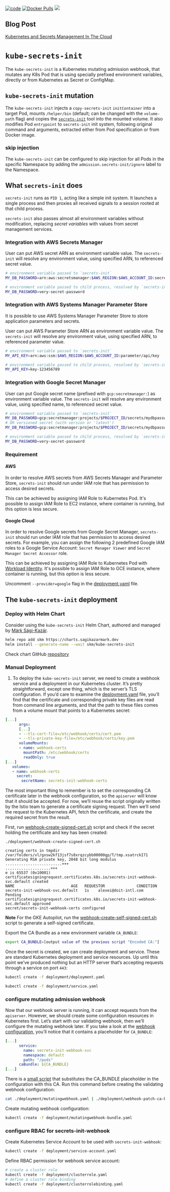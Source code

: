 [![code](https://github.com/doitintl/kube-secrets-init/actions/workflows/test.yaml/badge.svg)](https://github.com/doitintl/kube-secrets-init/actions/workflows/test.yaml) [![Docker Pulls](https://img.shields.io/docker/pulls/doitintl/kube-secrets-init.svg?style=popout)](https://hub.docker.com/r/doitintl/kube-secrets-init) [![](https://images.microbadger.com/badges/image/doitintl/kube-secrets-init.svg)](https://microbadger.com/images/doitintl/kube-secrets-init "Get your own image badge on microbadger.com")

## Blog Post

[Kubernetes and Secrets Management In The Cloud](https://blog.doit-intl.com/kubernetes-and-secrets-management-in-cloud-part-2-6c37c1238a87?source=friends_link&sk=58405cbafc191a2d7ea2eabbc9d9553e)

# `kube-secrets-init`

The `kube-secrets-init` is a Kubernetes mutating admission webhook, that mutates any K8s Pod that is using specially prefixed environment variables, directly or from Kubernetes as Secret or ConfigMap.

## `kube-secrets-init` mutation

The `kube-secrets-init` injects a `copy-secrets-init` `initContainer` into a target Pod, mounts `/helper/bin` (default; can be changed with the `volume-path` flag) and copies the [`secrets-init`](https://github.com/doitintl/secrets-init) tool into the mounted volume. It also modifies Pod `entrypoint` to `secrets-init` init system, following original command and arguments, extracted either from Pod specification or from Docker image.

### skip injection

The `kube-secrets-init` can be configured to skip injection for all Pods in the specific Namespace by adding the `admission.secrets-init/ignore` label to the Namespace.

## What `secrets-init` does

`secrets-init` runs as `PID 1`, acting like a simple init system. It launches a single process and then proxies all received signals to a session rooted at that child process.

`secrets-init` also passes almost all environment variables without modification, replacing _secret variables_ with values from secret management services.

### Integration with AWS Secrets Manager

User can put AWS secret ARN as environment variable value. The `secrets-init` will resolve any environment value, using specified ARN, to referenced secret value.

```sh
# environment variable passed to `secrets-init`
MY_DB_PASSWORD=arn:aws:secretsmanager:$AWS_REGION:$AWS_ACCOUNT_ID:secret:mydbpassword-cdma3

# environment variable passed to child process, resolved by `secrets-init`
MY_DB_PASSWORD=very-secret-password
```

### Integration with AWS Systems Manager Parameter Store

It is possible to use AWS Systems Manager Parameter Store to store application parameters and secrets.

User can put AWS Parameter Store ARN as environment variable value. The `secrets-init` will resolve any environment value, using specified ARN, to referenced parameter value.

```sh
# environment variable passed to `secrets-init`
MY_API_KEY=arn:aws:ssm:$AWS_REGION:$AWS_ACCOUNT_ID:parameter/api/key

# environment variable passed to child process, resolved by `secrets-init`
MY_API_KEY=key-123456789
```

### Integration with Google Secret Manager

User can put Google secret name (prefixed with `gcp:secretmanager:`) as environment variable value. The `secrets-init` will resolve any environment value, using specified name, to referenced secret value.

```sh
# environment variable passed to `secrets-init`
MY_DB_PASSWORD=gcp:secretmanager:projects/$PROJECT_ID/secrets/mydbpassword
# OR versioned secret (with version or 'latest')
MY_DB_PASSWORD=gcp:secretmanager:projects/$PROJECT_ID/secrets/mydbpassword/versions/2

# environment variable passed to child process, resolved by `secrets-init`
MY_DB_PASSWORD=very-secret-password
```

### Requirement

#### AWS

In order to resolve AWS secrets from AWS Secrets Manager and Parameter Store, `secrets-init` should run under IAM role that has permission to access desired secrets.

This can be achieved by assigning IAM Role to Kubernetes Pod. It's possible to assign IAM Role to EC2 instance, where container is running, but this option is less secure.

#### Google Cloud

In order to resolve Google secrets from Google Secret Manager, `secrets-init` should run under IAM role that has permission to access desired secrets. For example, you can assign the following 2 predefined Google IAM roles to a Google Service Account: `Secret Manager Viewer` and `Secret Manager Secret Accessor` role.

This can be achieved by assigning IAM Role to Kubernetes Pod with [Workload Identity](https://cloud.google.com/kubernetes-engine/docs/how-to/workload-identity). It's possible to assign IAM Role to GCE instance, where container is running, but this option is less secure.

Uncomment `--provider=google` flag in the [deployment.yaml](https://github.com/doitintl/kube-secrets-init/blob/master/deployment/deployment.yaml) file.

## The `kube-secrets-init` deployment

### Deploy with Helm Chart

Consider using the `kube-secrets-init` Helm Chart, authored and managed by [Márk Sági-Kazár](https://github.com/sagikazarmark).

```sh
helm repo add skm https://charts.sagikazarmark.dev
helm install --generate-name --wait skm/kube-secrets-init
```

Check chart GitHub [repository](https://github.com/sagikazarmark/helm-charts/tree/master/charts/kube-secrets-init)

### Manual Deployment

1. To deploy the `kube-secrets-init` server, we need to create a webhook service and a deployment in our Kubernetes cluster. It’s pretty straightforward, except one thing, which is the server’s TLS configuration. If you’d care to examine the [deployment.yaml](https://github.com/doitintl/kube-secrets-init/blob/master/deployment/deployment.yaml) file, you’ll find that the certificate and corresponding private key files are read from command line arguments, and that the path to these files comes from a volume mount that points to a Kubernetes secret:

```yaml
[...]
      args:
      [...]
      - --tls-cert-file=/etc/webhook/certs/cert.pem
      - --tls-private-key-file=/etc/webhook/certs/key.pem
      volumeMounts:
      - name: webhook-certs
        mountPath: /etc/webhook/certs
        readOnly: true
[...]
   volumes:
   - name: webhook-certs
     secret:
       secretName: secrets-init-webhook-certs
```

The most important thing to remember is to set the corresponding CA certificate later in the webhook configuration, so the `apiserver` will know that it should be accepted. For now, we’ll reuse the script originally written by the Istio team to generate a certificate signing request. Then we’ll send the request to the Kubernetes API, fetch the certificate, and create the required secret from the result.

First, run [webhook-create-signed-cert.sh](https://github.com/doitintl/kube-secrets-init/blob/master/deployment/webhook-create-signed-cert.sh) script and check if the secret holding the certificate and key has been created:

```text
./deployment/webhook-create-signed-cert.sh

creating certs in tmpdir /var/folders/vl/gxsw2kf13jsf7s8xrqzcybb00000gp/T/tmp.xsatrckI71
Generating RSA private key, 2048 bit long modulus
.........................+++
....................+++
e is 65537 (0x10001)
certificatesigningrequest.certificates.k8s.io/secrets-init-webhook-svc.default created
NAME                         AGE   REQUESTOR              CONDITION
secrets-init-webhook-svc.default   1s    alexei@doit-intl.com   Pending
certificatesigningrequest.certificates.k8s.io/secrets-init-webhook-svc.default approved
secret/secrets-init-webhook-certs configured
```

**Note** For the GKE Autopilot, run the [webhook-create-self-signed-cert.sh](https://github.com/doitintl/kube-secrets-init/blob/master/deployment/webhook-create-self-signed-cert.sh) script to generate a self-signed certificate.

Export the CA Bundle as a new environment variable `CA_BUNDLE`:

```sh
export CA_BUNDLE=[output value of the previous script "Encoded CA:"]
```

Once the secret is created, we can create deployment and service. These are standard Kubernetes deployment and service resources. Up until this point we’ve produced nothing but an HTTP server that’s accepting requests through a service on port `443`:

```sh
kubectl create -f deployment/deployment.yaml

kubectl create -f deployment/service.yaml
```

### configure mutating admission webhook

Now that our webhook server is running, it can accept requests from the `apiserver`. However, we should create some configuration resources in Kubernetes first. Let’s start with our validating webhook, then we’ll configure the mutating webhook later. If you take a look at the [webhook configuration](https://github.com/doitintl/kube-secrets-init/blob/master/deployment/mutatingwebhook.yaml), you’ll notice that it contains a placeholder for `CA_BUNDLE`:

```yaml
[...]
      service:
        name: secrets-init-webhook-svc
        namespace: default
        path: "/pods"
      caBundle: ${CA_BUNDLE}
[...]
```

There is a [small script](https://github.com/doitintl/kube-secrets-init/blob/master/deployment/webhook-patch-ca-bundle.sh) that substitutes the CA_BUNDLE placeholder in the configuration with this CA. Run this command before creating the validating webhook configuration:

```sh
cat ./deployment/mutatingwebhook.yaml | ./deployment/webhook-patch-ca-bundle.sh > ./deployment/mutatingwebhook-bundle.yaml
```

Create mutating webhook configuration:

```sh
kubectl create -f deployment/mutatingwebhook-bundle.yaml
```

### configure RBAC for secrets-init-webhook

Create Kubernetes Service Account to be used with `secrets-init-webhook`:

```sh
kubectl create -f deployment/service-account.yaml
```

Define RBAC permission for webhook service account:

```sh
# create a cluster role
kubectl create -f deployment/clusterrole.yaml
# define a cluster role binding
kubectl create -f deployment/clusterrolebinding.yaml
```
